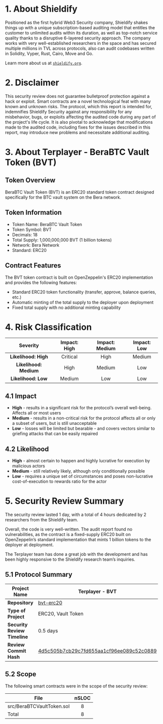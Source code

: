 # 1. About Shieldify

Positioned as the first hybrid Web3 Security company, Shieldify shakes things up with a unique subscription-based auditing model that entitles the customer to unlimited audits within its duration, as well as top-notch service quality thanks to a disruptive 6-layered security approach. The company works with very well-established researchers in the space and has secured multiple millions in TVL across protocols, also can audit codebases written in Solidity, Vyper, Rust, Cairo, Move and Go.

Learn more about us at [`shieldify.org`](https://shieldify.org/).

# 2. Disclaimer

This security review does not guarantee bulletproof protection against a hack or exploit. Smart contracts are a novel technological feat with many known and unknown risks. The protocol, which this report is intended for, indemnifies Shieldify Security against any responsibility for any misbehavior, bugs, or exploits affecting the audited code during any part of the project's life cycle. It is also pivotal to acknowledge that modifications made to the audited code, including fixes for the issues described in this report, may introduce new problems and necessitate additional auditing.

# 3. About Terplayer - BeraBTC Vault Token (BVT)

## Token Overview

BeraBTC Vault Token (BVT) is an ERC20 standard token contract designed specifically for the BTC vault system on the Bera network.

## Token Information

- Token Name: BeraBTC Vault Token
- Token Symbol: BVT
- Decimals: 18
- Total Supply: 1,000,000,000 BVT (1 billion tokens)
- Network: Bera Network
- Standard: ERC20

## Contract Features

The BVT token contract is built on OpenZeppelin's ERC20 implementation and provides the following features:

- Standard ERC20 token functionality (transfer, approve, balance queries, etc.)
- Automatic minting of the total supply to the deployer upon deployment
- Fixed total supply with no additional minting capability

# 4. Risk Classification

|        Severity        | Impact: High | Impact: Medium | Impact: Low |
| :--------------------: | :----------: | :------------: | :---------: |
|  **Likelihood: High**  |   Critical   |      High      |   Medium    |
| **Likelihood: Medium** |     High     |     Medium     |     Low     |
|  **Likelihood: Low**   |    Medium    |      Low       |     Low     |

## 4.1 Impact

- **High** - results in a significant risk for the protocol’s overall well-being. Affects all or most users
- **Medium** - results in a non-critical risk for the protocol affects all or only a subset of users, but is still
  unacceptable
- **Low** - losses will be limited but bearable - and covers vectors similar to griefing attacks that can be easily repaired

## 4.2 Likelihood

- **High** - almost certain to happen and highly lucrative for execution by malicious actors
- **Medium** - still relatively likely, although only conditionally possible
- **Low** - requires a unique set of circumstances and poses non-lucrative cost-of-execution to rewards ratio for the actor

# 5. Security Review Summary

The security review lasted 1 day, with a total of 4 hours dedicated by 2 researchers from the Shieldify team.

Overall, the code is very well-written. The audit report found no vulnerabilities, as the contract is a fixed-supply ERC20 built on OpenZeppelin’s standard implementation that mints 1 billion tokens to the deployer at deployment.

The Terplayer team has done a great job with the development and has been highly responsive to the Shieldify research team’s inquiries.

## 5.1 Protocol Summary

| **Project Name**             | Terplayer - BVT                                                                                                                   |
| ---------------------------- | --------------------------------------------------------------------------------------------------------------------------------- |
| **Repository**               | [bvt-erc20](https://github.com/batoshidao/bvt-erc20)                                                                              |
| **Type of Project**          | ERC20, Vault Token                                                                                                                |
| **Security Review Timeline** | 0.5 days                                                                                                                          |
| **Review Commit Hash**       | [4d5c505b7cb29c7fd655aa1cf96ee089c52c0889](https://github.com/batoshidao/bvt-erc20/tree/4d5c505b7cb29c7fd655aa1cf96ee089c52c0889) |

## 5.2 Scope

The following smart contracts were in the scope of the security review:

| File                      | nSLOC |
| ------------------------- | :---: |
| src/BeraBTCVaultToken.sol |   8   |
| Total                     |   8   |
